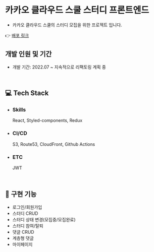 # 카카오 클라우드 스쿨 스터디 프론트엔드

- 카카오 클라우드 스쿨의 스터디 모집을 위한 프로젝트 입니다.

👉 <a href="https://kakaocloudschool.zooneon.dev/" target="_blank">배포 링크</a>

## 개발 인원 및 기간

- 개발 기간: 2022.07 ~ 지속적으로 리팩토링 계획 중

<br/>

## 💻 Tech Stack

- ### Skills

  React, Styled-components, Redux

- ### CI/CD

  S3, Route53, CloudFront, Github Actions

- ### ETC
  JWT

<br/>

## 💨 구현 기능

- 로그인/회원가입
- 스터디 CRUD
- 스터디 상태 변경(모집중/모집완료)
- 스터디 참여/탈퇴
- 댓글 CRUD
- 계층형 댓글
- 마이페이지

<br/>
